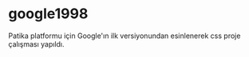 # google1998
Patika platformu için Google'ın ilk versiyonundan esinlenerek css proje çalışması yapıldı.
